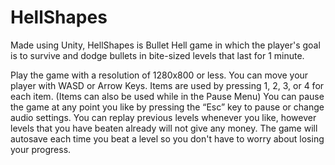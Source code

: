 # HellShapes
 
Made using Unity, HellShapes is Bullet Hell game in which the player's goal is to survive and dodge bullets in bite-sized levels that last for 1 minute.

Play the game with a resolution of 1280x800 or less.
You can move your player with WASD or Arrow Keys.
Items are used by pressing 1, 2, 3, or 4 for each item. (Items can also be used while in the Pause Menu) You can pause the game at any point you like by pressing the “Esc” key to pause or change audio settings.
You can replay previous levels whenever you like, however levels that you have beaten already will not give any money.
The game will autosave each time you beat a level so you don't have to worry about losing your progress.
